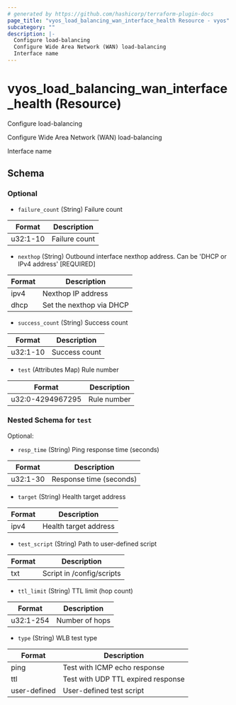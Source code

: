 ```yaml
---
# generated by https://github.com/hashicorp/terraform-plugin-docs
page_title: "vyos_load_balancing_wan_interface_health Resource - vyos"
subcategory: ""
description: |-
  Configure load-balancing
  Configure Wide Area Network (WAN) load-balancing
  Interface name
---
```


# vyos_load_balancing_wan_interface_health (Resource)

Configure load-balancing

Configure Wide Area Network (WAN) load-balancing

Interface name



<!-- schema generated by tfplugindocs -->
## Schema

### Optional

- `failure_count` (String) Failure count

|  Format  |  Description  |
|----------|---------------|
|  u32:1-10  |  Failure count  |
- `nexthop` (String) Outbound interface nexthop address. Can be 'DHCP or IPv4 address' [REQUIRED]

|  Format  |  Description  |
|----------|---------------|
|  ipv4  |  Nexthop IP address  |
|  dhcp  |  Set the nexthop via DHCP  |
- `success_count` (String) Success count

|  Format  |  Description  |
|----------|---------------|
|  u32:1-10  |  Success count  |
- `test` (Attributes Map) Rule number

|  Format  |  Description  |
|----------|---------------|
|  u32:0-4294967295  |  Rule number  | (see [below for nested schema](#nestedatt--test))

<a id="nestedatt--test"></a>
### Nested Schema for `test`

Optional:

- `resp_time` (String) Ping response time (seconds)

|  Format  |  Description  |
|----------|---------------|
|  u32:1-30  |  Response time (seconds)  |
- `target` (String) Health target address

|  Format  |  Description  |
|----------|---------------|
|  ipv4  |  Health target address  |
- `test_script` (String) Path to user-defined script

|  Format  |  Description  |
|----------|---------------|
|  txt  |  Script in /config/scripts  |
- `ttl_limit` (String) TTL limit (hop count)

|  Format  |  Description  |
|----------|---------------|
|  u32:1-254  |  Number of hops  |
- `type` (String) WLB test type

|  Format  |  Description  |
|----------|---------------|
|  ping  |  Test with ICMP echo response  |
|  ttl  |  Test with UDP TTL expired response  |
|  user-defined  |  User-defined test script  |
